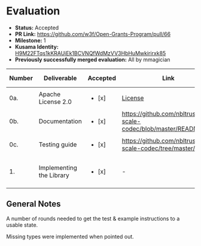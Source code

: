 # Evaluation

* **Status:** Accepted
* **PR Link:** https://github.com/w3f/Open-Grants-Program/pull/66
* **Milestone:** 1
* **Kusama Identity:** [H9M22FTqs1kKRAUiEk1BCVNQfWdMzVV3HbHuMwkirirxk85](https://polkascan.io/pre/kusama/account/H9M22FTqs1kKRAUiEk1BCVNQfWdMzVV3HbHuMwkirirxk85)
* **Previously successfully merged evaluation:** All by mmagician

| Number | Deliverable | Accepted | Link | Evaluation Notes |
| ------------- | ------------- | ------------- | ------------- |------------- |
| 0a. | Apache License 2.0 | <ul><li>[x] </li></ul> | [License](https://github.com/nbltrust/dart-scale-codec/blob/master/LICENSE)| - |
| 0b. | Documentation | <ul><li>[x] </li></ul> | https://github.com/nbltrust/dart-scale-codec/blob/master/README.md | - |
| 0c. | Testing guide | <ul><li>[x] </li></ul> | https://github.com/nbltrust/dart-scale-codec/tree/master/test | - |
| 1. | Implementing the Library | <ul><li>[x] </li></ul> | - | Fixes provided when requested |


## General Notes

A number of rounds needed to get the test & example instructions to a usable state.

Missing types were implemented when pointed out.
